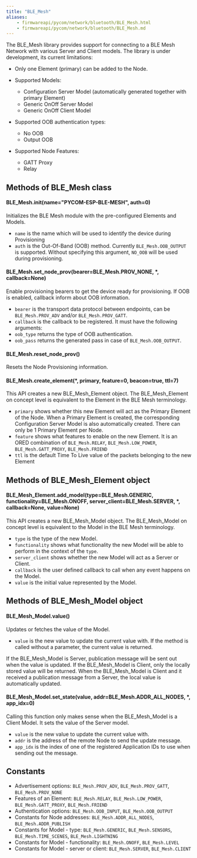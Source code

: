 ```yaml
---
title: "BLE_Mesh"
aliases:
    - firmwareapi/pycom/network/bluetooth/BLE_Mesh.html
    - firmwareapi/pycom/network/bluetooth/BLE_Mesh.md
---
```


The BLE_Mesh library provides support for connecting to a BLE Mesh Network with various Server and Client models.
The library is under development, its current limitations:

- Only one Element (primary) can be added to the Node.
- Supported Models:
    * Configuration Server Model (automatically generated together with primary Element)
    * Generic OnOff Server Model
    * Generic OnOff Client Model
 
- Supported OOB authentication types:
    * No OOB
    * Output OOB
 
- Supported Node Features:
    * GATT Proxy
    * Relay


## Methods of BLE_Mesh class

#### BLE_Mesh.init(name="PYCOM-ESP-BLE-MESH", auth=0)

Initializes the BLE Mesh module with the pre-configured Elements and Models.

* `name` is the name which will be used to identify the device during Provisioning
* `auth` is the Out-Of-Band (OOB) method. Currently `BLE_Mesh.OOB_OUTPUT` is supported. Without specifying this argument, `NO_OOB` will be used during provisioning.

#### BLE_Mesh.set_node_prov(bearer=BLE_Mesh.PROV_NONE, *, callback=None)

Enable provisioning bearers to get the device ready for provisioning. If OOB is enabled, callback inform about OOB information.

* `bearer` is the transport data protocol between endpoints, can be `BLE_Mesh.PROV_ADV` and/or `BLE_Mesh.PROV_GATT`.
* `callback` is the callback to be registered. It must have the following arguments:
* `oob_type` returns the type of OOB authentication. 
* `oob_pass` returns the generated pass in case of `BLE_Mesh.OOB_OUTPUT`.

#### BLE_Mesh.reset_node_prov()

Resets the Node Provisioning information.

#### BLE_Mesh.create_element(*, primary, feature=0, beacon=true, ttl=7)

This API creates a new BLE_Mesh_Element object. The BLE_Mesh_Element on concept level is equivalent to the Element in the BLE Mesh terminology.

* `primary` shows whether this new Element will act as the Primary Element of the Node. When a Primary Element is created, the corresponding Configuration Server Model is also automatically created. There can only be 1 Primary Element per Node.
* `feature` shows what features to enable on the new Element. It is an ORED combination of `BLE_Mesh.RELAY`, `BLE_Mesh.LOW_POWER`, `BLE_Mesh.GATT_PROXY`, `BLE_Mesh.FRIEND`
* `ttl` is the default Time To Live value of the packets belonging to the new Element

## Methods of BLE_Mesh_Element object

#### BLE_Mesh_Element.add_model(type=BLE_Mesh.GENERIC, functionality=BLE_Mesh.ONOFF, server_client=BLE_Mesh.SERVER, *, callback=None, value=None)

This API creates a new BLE_Mesh_Model object. The BLE_Mesh_Model on concept level is equivalent to the Model in the BLE Mesh terminology.

* `type` is the type of the new Model.
* `functionality` shows what functionality the new Model will be able to perform in the context of the `type`. 
* `server_client` shows whether the new Model will act as a Server or Client.
* `callback` is the user defined callback to call when any event happens on the Model.
* `value` is the initial value represented by the Model.

## Methods of BLE_Mesh_Model object

#### BLE_Mesh_Model.value()

Updates or fetches the value of the Model.

* `value` is the new value to update the current value with.
If the method is called without a parameter, the current value is returned.

If the BLE_Mesh_Model is Server, publication message will be sent out when the value is updated.
If the BLE_Mesh_Model is Client, only the locally stored value will be returned.
When the BLE_Mesh_Model is Client and it received a publication message from a Server, the local value is automatically updated.


#### BLE_Mesh_Model.set_state(value, addr=BLE_Mesh.ADDR_ALL_NODES, *, app_idx=0)

Calling this function only makes sense when the BLE_Mesh_Model is a Client Model. It sets the value of the Server model.

* `value` is the new value to update the current value with.
* `addr` is the address of the remote Node to send the update message.
* `app_idx` is the index of one of the registered Application IDs to use when sending out the message.

## Constants

* Advertisement options: `BLE_Mesh.PROV_ADV`, `BLE_Mesh.PROV_GATT`, `BLE_Mesh.PROV_NONE`
* Features of an Element: `BLE_Mesh.RELAY`, `BLE_Mesh.LOW_POWER`, `BLE_Mesh.GATT_PROXY`, `BLE_Mesh.FRIEND`
* Authentication options: `BLE_Mesh.OOB_INPUT`, `BLE_Mesh.OOB_OUTPUT`
* Constants for Node addresses: `BLE_Mesh.ADDR_ALL_NODES`, `BLE_Mesh.ADDR_PUBLISH`
* Constants for Model - type: `BLE_Mesh.GENERIC`, `BLE_Mesh.SENSORS`, `BLE_Mesh.TIME_SCENES`, `BLE_Mesh.LIGHTNING`
* Constants for Model - functionality: `BLE_Mesh.ONOFF`, `BLE_Mesh.LEVEL`
* Constants for Model - server or client: `BLE_Mesh.SERVER`, `BLE_Mesh.CLIENT`



